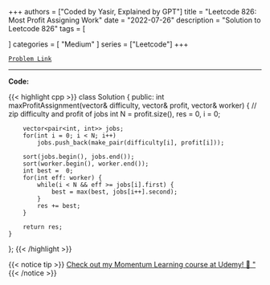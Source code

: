 
+++
authors = ["Coded by Yasir, Explained by GPT"]
title = "Leetcode 826: Most Profit Assigning Work"
date = "2022-07-26"
description = "Solution to Leetcode 826"
tags = [
    
]
categories = [
    "Medium"
]
series = ["Leetcode"]
+++



[`Problem Link`](https://leetcode.com/problems/most-profit-assigning-work/description/)

---

**Code:**

{{< highlight cpp >}}
class Solution {
public:
    int maxProfitAssignment(vector<int>& difficulty, vector<int>& profit, vector<int>& worker) {
        // zip difficulty and profit of jobs
        int N = profit.size(), res = 0, i = 0;
        
        vector<pair<int, int>> jobs;
        for(int i = 0; i < N; i++)
            jobs.push_back(make_pair(difficulty[i], profit[i]));
        
        sort(jobs.begin(), jobs.end());
        sort(worker.begin(), worker.end());
        int best =  0;
        for(int eff: worker) {
            while(i < N && eff >= jobs[i].first) {
                best = max(best, jobs[i++].second);
            }
            res += best;
        }
        
        return res;
    }
};
{{< /highlight >}}



{{< notice tip >}}
[Check out my Momentum Learning course at Udemy! 🚀 "](https://www.udemy.com/course/blind-75-the-data-structures-and-algorithms-essentials/)
{{< /notice >}}

